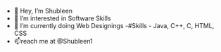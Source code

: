 - 👋 Hey, I’m Shubleen
- 👀 I’m interested in  Software Skills
- 🌱 I’m currently  doing Web Designings
-#Skills - Java, C++, C, HTML, CSS 
- 📫reach me  at @Shubleen1
  


